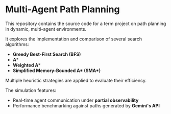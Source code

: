 # Multi-Agent Path Planning

This repository contains the source code for a term project on path planning in dynamic, multi-agent environments.

It explores the implementation and comparison of several search algorithms:
- **Greedy Best-First Search (BFS)**
- **A***
- **Weighted A***
- **Simplified Memory-Bounded A\* (SMA\*)**

Multiple heuristic strategies are applied to evaluate their efficiency.

The simulation features:
- Real-time agent communication under **partial observability**
- Performance benchmarking against paths generated by **Gemini's API**
